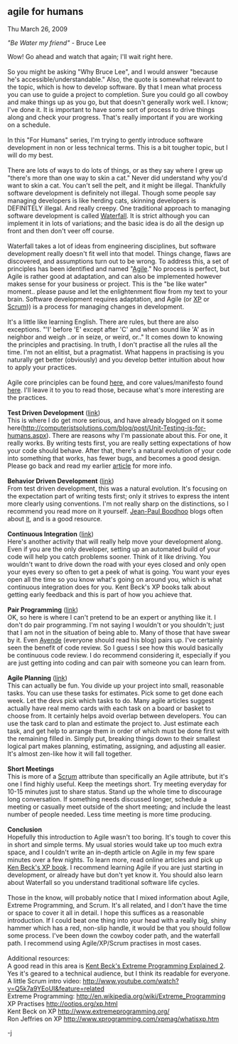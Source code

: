 
agile for humans
----------------

Thu March 26, 2009

<div
id="scid:5737277B-5D6D-4f48-ABFC-DD9C333F4C5D:e2350b78-4c61-43cc-b441-4e2cbd70f0b9"
class="wlWriterEditableSmartContent"
style="padding-right: 0px; display: inline; padding-left: 0px; float: none; padding-bottom: 0px; margin: 0px; padding-top: 0px">

<div>

</div>

</div>

*"Be Water my friend"* - Bruce Lee 

Wow! Go ahead and watch that again; I'll wait right here.\
 \
So you might be asking "Why Bruce Lee", and I would answer "because he's
accessible/understandable." Also, the quote is somewhat relevant to the
topic, which is how to develop software. By that I mean what process you
can use to guide a project to completion. Sure you could go all cowboy
and make things up as you go, but that doesn't generally work well. I
know; I've done it. It is important to have some sort of process to
drive things along and check your progress. That's really important if
you are working on a schedule.\
 \
In this "For Humans" series, I'm trying to gently introduce software
development in non or less technical terms. This is a bit tougher topic,
but I will do my best.\
 \
There are lots of ways to do lots of things, or as they say where I grew
up "there's more than one way to skin a cat." Never did understand why
you'd want to skin a cat. You can't sell the pelt, and it might be
illegal. Thankfully software development is definitely not illegal.
Though some people say managing developers is like herding cats,
skinning developers is DEFINITELY illegal. And really creepy. One
traditional approach to managing software development is called
[Waterfall](http://en.wikipedia.org/wiki/Waterfall_model). It is strict
although you can implement it in lots of variations; and the basic idea
is do all the design up front and then don't veer off course.\
 \
Waterfall takes a lot of ideas from engineering disciplines, but
software development really doesn't fit well into that model. Things
change, flaws are discovered, and assumptions turn out to be wrong. To
address this, a set of principles has been identified and named
"[Agile](http://en.wikipedia.org/wiki/Agile_software_development)." No
process is perfect, but Agile is rather good at adaptation, and can also
be implemented however makes sense for your business or project. This is
the "be like water" moment.. please pause and let the enlightenment flow
from my text to your brain. Software development requires adaptation,
and Agile (or [XP](http://en.wikipedia.org/wiki/Extreme_Programming) or
[Scrum](http://en.wikipedia.org/wiki/Scrum_(development)))) is a process
for managing changes in development.\
 \
It's a little like learning English. There are rules, but there are also
exceptions. "'I' before 'E' except after 'C' and when sound like 'A' as
in neighbor and weigh ..or in seize, or weird, or.." It comes down to
knowing the principles and practising. In truth, I don't practise all
the rules all the time. I'm not an elitist, but a pragmatist. What
happens in practising is you naturally get better (obviously) and you
develop better intuition about how to apply your practices.\
 \
Agile core principles can be found
[here](http://agilemanifesto.org/principles.html), and core
values/manifesto found [here](http://agilemanifesto.org/). I'll leave it
to you to read those, because what's more interesting are the
practices.\
 \
**Test Driven Development**
([link](http://en.wikipedia.org/wiki/Test_Driven_Development))\
This is where I do get more serious, and have already blogged on it some
here(http://computeristsolutions.com/blog/post/Unit-Testing-is-for-humans.aspx).
There are reasons why I'm passionate about this. For one, it really
works. By writing tests first, you are really setting expectations of
how your code should behave. After that, there's a natural evolution of
your code into something that works, has fewer bugs, and becomes a good
design. Please go back and read my earlier
[article](/blog/post/Unit-Testing-is-for-humans.aspx) for more info.\
 \
**Behavior Driven Development**
([link](http://en.wikipedia.org/wiki/Behavior_Driven_Development))\
From test driven development, this was a natural evolution. It's
focusing on the expectation part of writing tests first; only it strives
to express the intent more clearly using conventions. I'm not really
sharp on the distinctions, so I recommend you read more on it yourself.
[Jean-Paul Boodhoo](http://blog.jpboodhoo.com/) blogs often about
[it](http://blog.jpboodhoo.com/CategoryView,category,BDD.aspx), and is a
good resource.\
 \
**Continuous Integration**
([link](http://en.wikipedia.org/wiki/Continuous_Integration))\
Here's another activity that will really help move your development
along. Even if you are the only developer, setting up an automated build
of your code will help you catch problems sooner. Think of it like
driving. You wouldn't want to drive down the road with your eyes closed
and only open your eyes every so often to get a peek of what is going.
You want your eyes open all the time so you know what's going on around
you, which is what continuous integration does for you. Kent Beck's XP
books talk about getting early feedback and this is part of how you
achieve that.\
 \
**Pair Programming**
([link](http://en.wikipedia.org/wiki/Pair_Programming))\
OK, so here is where I can't pretend to be an expert or anything like
it. I don't do pair programming. I'm not saying I wouldn't or you
shouldn't; just that I am not in the situation of being able to. Many of
those that have swear by it. Even [Ayende](http://www.ayende.com/blog)
(everyone should read his blog) pairs up. I've certainly seen the
benefit of code review. So I guess I see how this would basically be
continuous code review. I do recommend considering it, especially if you
are just getting into coding and can pair with someone you can learn
from.\
 \
**Agile Planning** ([link](http://en.wikipedia.org/wiki/User_story))\
This can actually be fun. You divide up your project into small,
reasonable tasks. You can use these tasks for estimates. Pick some to
get done each week. Let the devs pick which tasks to do. Many agile
articles suggest actually have real memo cards with each task on a board
or basket to choose from. It certainly helps avoid overlap between
developers. You can use the task card to plan and estimate the project
to. Just estimate each task, and get help to arrange them in order of
which must be done first with the remaining filled in. Simply put,
breaking things down to their smallest logical part makes planning,
estimating, assigning, and adjusting all easier. It's almost zen-like
how it will fall together.\
 \
**Short Meetings**\
This is more of a
[Scrum](http://en.wikipedia.org/wiki/Scrum_(development)) attribute than
specifically an Agile attribute, but it's one I find highly useful. Keep
the meetings short. Try meeting everyday for 10-15 minutes just to share
status. Stand up the whole time to discourage long conversation. If
something needs discussed longer, schedule a meeting or casually meet
outside of the short meeting; and include the least number of people
needed. Less time meeting is more time producing.\
 \
**Conclusion**\
Hopefully this introduction to Agile wasn't too boring. It's tough to
cover this in short and simple terms. My usual stories would take up too
much extra space, and I couldn't write an in-depth article on Agile in
my few spare minutes over a few nights. To learn more, read online
articles and pick up [Ken Beck's XP
book](http://www.amazon.com/Extreme-Programming-Explained-Embrace-Change/dp/0321278658/ref=pd_bxgy_b_img_a).
I recommend learning Agile if you are just starting in development, or
already have but don't yet know it. You should also learn about
Waterfall so you understand traditional software life cycles.\
 \
Those in the know, will probably notice that I mixed information about
Agile, Extreme Programming, and Scrum. It's all related, and I don't
have the time or space to cover it all in detail. I hope this suffices
as a reasonable introduction. If I could beat one thing into your head
with a really big, shiny hammer which has a red, non-slip handle, it
would be that you should follow some process. I've been down the cowboy
coder path, and the waterfall path. I recommend using Agile/XP/Scrum
practises in most cases.\
 \
Additional resources:\
A good read in this area is [Kent Beck's Extreme Programming Explained
2](http://www.amazon.com/Extreme-Programming-Explained-Embrace-Change/dp/0321278658/ref=pd_bxgy_b_img_a).
Yes it's geared to a technical audience, but I think its readable for
everyone.\
A little Scrum intro video:
<http://www.youtube.com/watch?v=Q5k7a9YEoUI&feature=related>\
Extreme Programming: <http://en.wikipedia.org/wiki/Extreme_Programming>\
XP Practises <http://ootips.org/xp.html>\
Kent Beck on XP <http://www.extremeprogramming.org/>\
Ron Jeffries on XP <http://www.xprogramming.com/xpmag/whatisxp.htm>

-j
